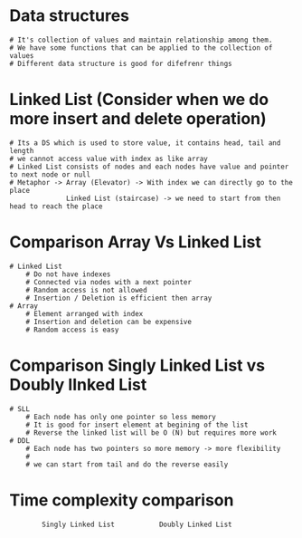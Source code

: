 # Data structures

    # It's collection of values and maintain relationship among them.
    # We have some functions that can be applied to the collection of values
    # Different data structure is good for difefrenr things

# Linked List (Consider when we do more insert and delete operation)

    # Its a DS which is used to store value, it contains head, tail and length
    # we cannot access value with index as like array
    # Linked List consists of nodes and each nodes have value and pointer to next node or null
    # Metaphor -> Array (Elevator) -> With index we can directly go to the place
                  Linked List (staircase) -> we need to start from then head to reach the place

# Comparison Array Vs Linked List

    # Linked List
        # Do not have indexes
        # Connected via nodes with a next pointer
        # Random access is not allowed
        # Insertion / Deletion is efficient then array
    # Array
        # Element arranged with index
        # Insertion and deletion can be expensive
        # Random access is easy

# Comparison Singly Linked List vs Doubly lInked List

    # SLL
        # Each node has only one pointer so less memory
        # It is good for insert element at begining of the list
        # Reverse the linked list will be O (N) but requires more work
    # DDL
        # Each node has two pointers so more memory -> more flexibility
        #
        # we can start from tail and do the reverse easily

# Time complexity comparison

            Singly Linked List           Doubly Linked List

<!--
push        O (1)                        O (1)
pop         O (N)                        O (1)
shift       O (1)                        O (1)
unshift     O (N)                        O (1)
get         O (N)                        O (1)
set         O (N)                        O (1)
insert      O (N)                        O (1)
remove      O (N)                        O (1)
reverse     O (N)                        O (1)
-->
